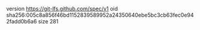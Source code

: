 version https://git-lfs.github.com/spec/v1
oid sha256:005c8a856f46bd1152839589952a24350640ebe5bc3cb63fec0e942fadd0b6a6
size 281

